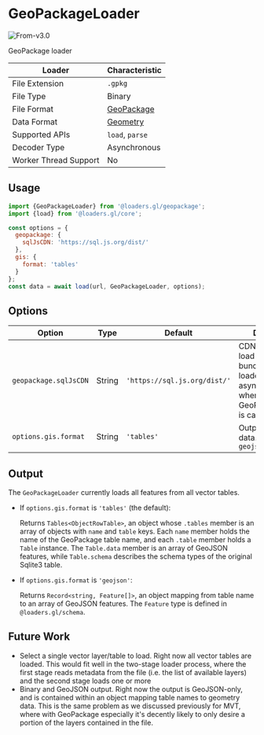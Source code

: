 # GeoPackageLoader

<p class="badges">
  <img src="https://img.shields.io/badge/From-v3.0-blue.svg?style=flat-square" alt="From-v3.0" />
</p>

GeoPackage loader

| Loader                | Characteristic                                |
| --------------------- | --------------------------------------------- |
| File Extension        | `.gpkg`                                       |
| File Type             | Binary                                        |
| File Format           | [GeoPackage](https://www.geopackage.org/)     |
| Data Format           | [Geometry](/docs/specifications/category-gis) |
| Supported APIs        | `load`, `parse`                               |
| Decoder Type          | Asynchronous                                  |
| Worker Thread Support | No                                            |

## Usage

```js
import {GeoPackageLoader} from '@loaders.gl/geopackage';
import {load} from '@loaders.gl/core';

const options = {
  geopackage: {
    sqlJsCDN: 'https://sql.js.org/dist/'
  },
  gis: {
    format: 'tables'
  }
};
const data = await load(url, GeoPackageLoader, options);
```

## Options

| Option                | Type   | Default                      | Description                                                                                                            |
| --------------------- | ------ | ---------------------------- | ---------------------------------------------------------------------------------------------------------------------- |
| `geopackage.sqlJsCDN` | String | `'https://sql.js.org/dist/'` | CDN from which to load the SQL.js bundle. This is loaded asynchronously when the GeoPackageLoader is called on a file. |
| `options.gis.format`  | String | `'tables'`                   | Output format for data. If set to `geojson`                                                                            |

## Output

The `GeoPackageLoader` currently loads all features from all vector tables.

- If `options.gis.format` is `'tables'` (the default):

  Returns `Tables<ObjectRowTable>`, an object whose `.tables` member is an array of objects with `name` and `table` keys. Each `name` member holds the name of the GeoPackage table name, and each `.table` member holds a `Table` instance. The `Table.data` member is an array of GeoJSON features, while `Table.schema` describes the schema types of the original Sqlite3 table.

- If `options.gis.format` is `'geojson'`:

  Returns `Record<string, Feature[]>`, an object mapping from table name to an array of GeoJSON features. The `Feature` type is defined in `@loaders.gl/schema`.

## Future Work

- Select a single vector layer/table to load. Right now all vector tables are loaded. This would fit well in the two-stage loader process, where the first stage reads metadata from the file (i.e. the list of available layers) and the second stage loads one or more
- Binary and GeoJSON output. Right now the output is GeoJSON-only, and is contained within an object mapping table names to geometry data. This is the same problem as we discussed previously for MVT, where with GeoPackage especially it's decently likely to only desire a portion of the layers contained in the file.
